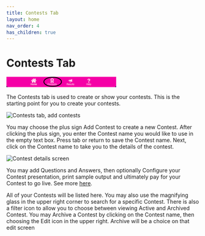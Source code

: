 ```yaml
---
title: Contests Tab
layout: home
nav_order: 4
has_children: true
---
```


# Contests Tab

![Contests](../assets/images/tabbar_contests.png)

The Contests tab is used to create or show your contests.  This is the starting point for you to create your contests.

   <img class="image-border" alt="Contests tab, add contests" src="../../assets/images/contests_tab.png">

You may choose the plus sign <span class="inline-icon"><i class="fa-solid fa-square-plus"></i></span> Add Contest to create a new Contest.  After clicking the plus sign, you enter the Contest name you would like
to use in the empty text box.  Press tab or return to save the Contest name.  Next, click on the Contest name to take you to the details
of the contest.  

   <img class="image-border" alt="Contest details screen" src="../../assets/images/contest_screen.png">

You may add Questions and Answers, then optionally Configure your Contest presentation, print sample output and ultimately
pay for your Contest to go live.  See more [here](contests/contest_overview).

All of your Contests will be listed here.  You may also use the magnifying glass in the upper right corner to search for a specific Contest.
There is also a filter icon to allow you to choose between viewing Active and Archived Contest.  You may Archive a Contest by clicking on the 
Contest name, then choosing the Edit icon in the upper right.  Archive will be a choice on that edit screen
